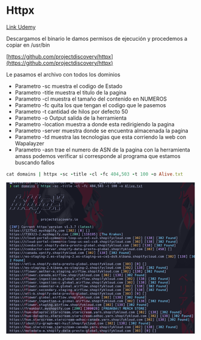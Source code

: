# Httpx

[Link Udemy](https://www.udemy.com/course/recon-for-bug-bounty-penetration-testers-ethical-hackers/learn/lecture/35438808?start=150#overview)

Descargamos el binario le damos permisos de ejecución y procedemos a copiar en /usr/bin

[https://github.com/projectdiscovery/httpx](https://github.com/projectdiscovery/httpx)

Le pasamos el archivo con todos los dominios
* Parametro -sc muestra el codigo de Estado
* Parametro -title muestra el titulo de la pagina
* Parametro -cl muestra el tamaño del contenido en NUMEROS
* Parametro -fc quita los que tengan el codigo que le pasemos
* Parametro -t cantidad de hilos por defecto 50
* Parametro -o Output salida de la herramienta
* Parametro -location muestra a donde esta redirigiendo la pagina
* Parametro -server muestra donde se encuentra almacenada la pagina
* Parametro -td muestra las tecnologias que esta corriendo la web con Wapalayzer
* Parametro -asn trae el numero de ASN de la pagina con la herramienta amass podemos verificar si corresponde al programa que estamos buscando fallos

```ruby
cat domains | httpx -sc -title -cl -fc 404,503 -t 100 -o Alive.txt
```

![label text](imgs/01.png)





























